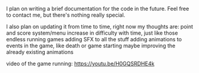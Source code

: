 I plan on writing a brief documentation for the code in the future. Feel free to contact me, but there's nothing really special. 

I also plan on updating it from time to time, right now my thoughts are:
point and score system/menu
increase in difficulty with time, just like those endless running games
adding SFX to all the stuff
adding animations to events in the game, like death or game starting
maybe improving the already existing animations

video of the game running: https://youtu.be/H0GQSRDHE4k 
